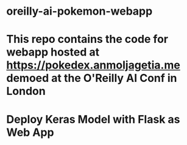 # oreilly-ai-pokemon-webapp
This repo contains the code for webapp hosted at https://pokedex.anmoljagetia.me demoed at the O'Reilly AI Conf in London
=======
# Deploy Keras Model with Flask as Web App


